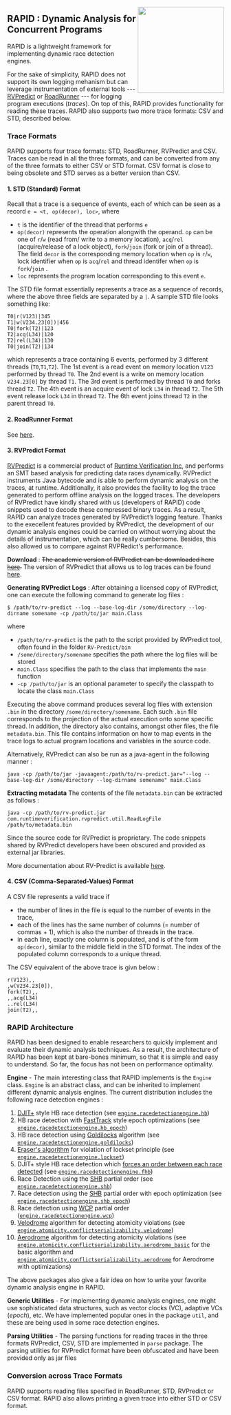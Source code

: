 <a href="url"><img src="rapid-transparent.png" align="right" width="200" ></a>

## RAPID : Dynamic Analysis for Concurrent Programs

RAPID is a lightweight framework for implementing dynamic race detection engines.

For the sake of simplicity, RAPID does not support its own logging mehanism but can leverage instrumentation of external tools ---  [RVPredict][2] or [RoadRunner][12] --- for logging program executions (_traces_). 
On top of this, RAPID provides functionality for reading these traces. RAPID also supports two more trace formats: CSV and STD, described below.

### Trace Formats

RAPID supports four trace formats: STD, RoadRunner, RVPredict and CSV. Traces can be read in all the three formats, and can be converted from any of the three formats to either CSV or STD format. CSV format is close to being obsolete and STD serves as a better version than CSV.

#### 1. STD (Standard) Format

Recall that a trace is a sequence of events, each of which can be seen as a record `e = <t, op(decor), loc>`, where 
* `t` is the identifier of the thread that performs `e`
* `op(decor)` represents the operation alongwith the operand. `op` can be one of `r`/`w` (read from/ write to a memory location), `acq`/`rel` (acquire/release of a lock object), `fork`/`join` (fork or join of a thread). The field `decor` is the corresponding memory location when `op` is `r`/`w`, lock identifier when `op` is `acq`/`rel` and thread identifer when `op` is `fork`/`join` .
* `loc` represents the program location corresponding to this event `e`.

The STD file format essentially represents a trace as a sequence of records, where the above three fields are separated by a `|`. A sample STD file looks something like:
```
T0|r(V123)|345
T1|w(V234.23[0])|456
T0|fork(T2)|123
T2|acq(L34)|120
T2|rel(L34)|130
T0|join(T2)|134

```
which represents a trace containing 6 events, performed by 3 different threads (`T0`,`T1`,`T2`). The 1st event is a read event on memory location `V123` performed by thread `T0`. The 2nd event is a write on memory location `V234.23[0]` by thread `T1`.
The 3rd event is performed by thread `T0` and forks thread `T2`.
The 4th event is an acquire event of lock `L34` in thread `T2`.
The 5th event release lock `L34` in thread `T2`.
The 6th event joins thread `T2` in the parent thread `T0`.


#### 2. RoadRunner Format

See [here](notes/Generate_RoadRunner_traces.md).


#### 3. RVPredict Format
[RVPredict][2] is a commercial product of [Runtime Verification Inc][3], and performs an SMT based analysis for predicting data races dynamically. RVPredict instruments Java bytecode and is able to perform dynamic analysis on the traces, at runtime. Additionally, it also provides the facility to log the trace generated to perform offline analysis on the logged traces. The developers of RVPredict have kindly shared with us (developers of RAPID) code snippets used to decode these compressed binary traces. As a result,
RAPID can analyze traces generated by RVPredict’s logging feature.
Thanks to the execellent features provided by RVPredict, the development of our dynamic analysis engines could be carried on without worrying about the details of instrumentation, which can be really cumbersome. Besides, this also allowed us to compare against RVPRedict's performance.

**Download** : 
~~The academic version of RVPredict can be downloaded here [here](https://runtimeverification.com/predict/download/?v=1.8.4).~~
The version of RVPredict that allows us to log traces can be found [here](https://uofi.box.com/v/rvpredict).

**Generating RVPredict Logs** : After obtaining a licensed copy of RVPredict, one can execute the following command to generate log files :

```
$ /path/to/rv-predict --log --base-log-dir /some/directory --log-dirname somename -cp /path/to/jar main.Class
```
where 
* `/path/to/rv-predict` is the path to the script provided by RVPredict tool, often found in the folder `RV-Predict/bin`
* `/some/directory/somename` specifies the path where the log files will be stored
* `main.Class` specifies the path to the class that implements the `main` function
* `-cp /path/to/jar` is an optional parameter to specify the classpath to locate the class `main.Class`

Executing the above command produces several log files with extension `.bin` in the directory `/some/directory/somename`. Each such `.bin` file corresponds to the projection of the actual execution onto some specific thread. In addition, the directory also contains, amongst other files, the file `metadata.bin`. This file contains information on how to map events in the trace logs to actual program locations and variables in the source code.

Alternatively, RVPredict can also be run as a java-agent in the following manner :
```
java -cp /path/to/jar -javaagent:/path/to/rv-predict.jar="--log --base-log-dir /some/directory --log-dirname somename" main.Class
```

**Extracting metadata**
The contents of the file `metadata.bin` can be extracted as follows :
```
java -cp /path/to/rv-predict.jar com.runtimeverification.rvpredict.util.ReadLogFile /path/to/metadata.bin
```

Since the source code for RVPredict is proprietary. The code snippets shared by RVPredict developers have been obscured and provided as external jar libraries.

More documentation about RV-Predict is available [here][4].



#### 4. CSV (Comma-Separated-Values) Format

A CSV file represents a valid trace if
* the number of lines in the file is equal to the number of events in the trace,
* each of the lines has the same number of columns (= number of commas + 1), which is also the number of threads in the trace.
* in each line, exactly one column is populated, and is of the form `op(decor)`, similar to the middle field in the STD format. The index of the populated column corresponds to a unique thread.

The CSV equivalent of the above trace is givn below :
```
r(V123),,
,w(V234.23[0]),
fork(T2),,
,,acq(L34)
..rel(L34)
join(T2),,
```

### RAPID Architecture

RAPID has been designed to enable researchers to quickly implement and evaluate their dynamic analysis techniques. As a result, the architecture of RAPID has been kept at bare-bones minimum, so that it is simple and easy to understand.
So far, the focus has not been on performance optimality.

**Engine** - The main interesting class that RAPID implements is the `Engine` class.
`Engine` is an abstract class, and can be inherited to implement different dynamic analysis engines. 
The current distribution includes the following race detection engines :
1. [DJIT+][5] style HB race detection (see [`engine.racedetectionengine.hb`](src/engine/racedetectionengine/hb))
2. HB race detection with [FastTrack][6] style epoch optimizations (see [`engine.racedetectionengine.hb_epoch`](src/engine/racedetectionengine/hb_epoch))
3. HB race detection using [Goldilocks][7] algorithm (see [`engine.racedetectionengine.goldilocks`](src/engine/racedetectionengine/goldilocks))
4. [Eraser's algorithm][8] for violation of lockset principle (see [`engine.racedetectionengine.lockset`](src/engine/racedetectionengine/lockset))
5. DJIT+ style HB race detection which [forces an order between each race detected][9] (see [`engine.racedetectionengine.fhb`](src/engine/racedetectionengine/fhb)) 
6. Race Detection using the [SHB][9] partial order (see [`engine.racedetectionengine.shb`](src/engine/racedetectionengine/shb))
7. Race detection using the [SHB][9] partial order with epoch optimization (see [`engine.racedetectionengine.shb_epoch`](src/engine/racedetectionengine/shb_epoch))
8. Race detection using [WCP][1] partial order ([`engine.racedetectionengine.wcp`](src/engine/racedetectionengine/wcp))
9. [Velodrome][10] algorithm for detecting atomicity violations (see [`engine.atomicity.conflictserializability.velodrome`](src/engine/atomicity/conflictserializability/velodome))
10. [Aerodrome][11] algorithm for detecting atomicity violations (see [`engine.atomicity.conflictserializability.aerodrome_basic`](src/engine/atomicity/conflictserializability/aerodrome_basic) for the basic algorithm and [`engine.atomicity.conflictserializability.aerodrome`](src/engine/atomicity/conflictserializability/aerodrome/) for Aerodrome with optimizations)

The above packages also give a fair idea on how to write your favorite dynamic analysis engine in RAPID.

**Generic Utilities** - For implementing dynamic analysis engines, one might use sophisticated data structures, such as vector clocks (VC), adaptive VCs (_epoch_), etc. We have implemented popular ones in the package `util`, and these are being used in some race detection engines.

**Parsing Utilities** - The parsing functions for reading traces in the three formats RVPredict, CSV, STD are implemented in `parse` package. The parsing utilities for RVPredict format have been obfuscated and have been provided only as jar files

### Conversion across Trace Formats

RAPID supports reading files specified in RoadRunner, STD, RVPredict or CSV format. RAPID also allows printing a given trace into either STD or CSV format.

[1]: https://dl.acm.org/citation.cfm?id=3062374
[2]: https://runtimeverification.com/predict/
[3]: https://runtimeverification.com/
[4]: https://runtimeverification.com/predict/1.8.3/docs/
[5]: https://dl.acm.org/citation.cfm?id=781529
[6]: https://dl.acm.org/citation.cfm?id=1542490
[7]: https://dl.acm.org/citation.cfm?id=1250762
[8]: https://dl.acm.org/citation.cfm?id=265927
[9]: https://dl.acm.org/citation.cfm?id=3276515
[10]: https://dl.acm.org/citation.cfm?id=1375618
[11]: http://umathur3.web.engr.illinois.edu/papers/aerodrome-asplos20.pdf
[12]: https://github.com/stephenfreund/RoadRunner/
